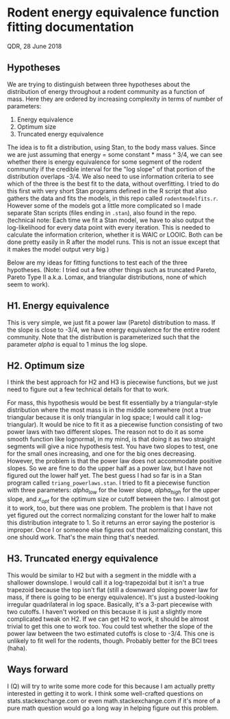 # Rodent energy equivalence function fitting documentation

QDR, 28 June 2018

## Hypotheses

We are trying to distinguish between three hypotheses about the distribution of energy throughout a rodent community as a function of mass. Here they are ordered by increasing complexity in terms of number of parameters:

1. Energy equivalence
2. Optimum size
3. Truncated energy equivalence

The idea is to fit a distribution, using Stan, to the body mass values. Since we are just assuming that energy = some constant * mass ^ 3/4, we can see whether there is energy equivalence for some segment of the rodent community if the credible interval for the "log slope" of that portion of the distribution overlaps -3/4. We also need to use information criteria to see which of the three is the best fit to the data, without overfitting. I tried to do this first with very short Stan programs defined in the R script that also gathers the data and fits the models, in this repo called `rodentmodelfits.r`. However some of the models got a little more complicated so I made separate Stan scripts (files ending in `.stan`), also found in the repo. (technical note: Each time we fit a Stan model, we have to also output the log-likelihood for every data point with every iteration. This is needed to calculate the information criterion, whether it is WAIC or LOOIC. Both can be done pretty easily in R after the model runs. This is not an issue except that it makes the model output very big.)

Below are my ideas for fitting functions to test each of the three hypotheses. (Note: I tried out a few other things such as truncated Pareto, Pareto Type II a.k.a. Lomax, and triangular distributions, none of which seem to work). 

## H1. Energy equivalence

This is very simple, we just fit a power law (Pareto) distribution to mass. If the slope is close to -3/4, we have energy equivalence for the entire rodent community. Note that the distribution is parameterized such that the parameter *alpha* is equal to 1 minus the log slope.

## H2. Optimum size

I think the best approach for H2 and H3 is piecewise functions, but we just need to figure out a few technical details for that to work.

For mass, this hypothesis would be best fit essentially by a triangular-style distribution where the most mass is in the middle somewhere (not a true triangular because it is only triangular in log space; I would call it log-triangular). It would be nice to fit it as a piecewise function consisting of two power laws with two different slopes. The reason not to do it as some smooth function like lognormal, in my mind, is that doing it as two straight segments will give a nice hypothesis test. You have two slopes to test, one for the small ones increasing, and one for the big ones decreasing. However, the problem is that the power law does not accommodate positive slopes. So we are fine to do the upper half as a power law, but I have not figured out the lower half yet. The best guess I had so far is in a Stan program called `triang_powerlaws.stan`. I tried to fit a piecewise function with three parameters: *alpha<sub>low</sub>* for the lower slope, *alpha<sub>high</sub>* for the upper slope, and *x<sub>opt</sub>* for the optimum size or cutoff between the two. I almost got it to work, too, but there was one problem. The problem is that I have not yet figured out the correct normalizing constant for the lower half to make this distribution integrate to 1. So it returns an error saying the posterior is improper. Once I or someone else figures out that normalizing constant, this one should work. That's the main thing that's needed.

## H3. Truncated energy equivalence 

This would be similar to H2 but with a segment in the middle with a shallower downslope. I would call it a log-trapezoidal but it isn't a true trapezoid because the top isn't flat (still a downward sloping power law for mass, if there is going to be energy equivalence). It's just a busted-looking irregular quadrilateral in log space. Basically, it's a 3-part piecewise with two cutoffs. I haven't worked on this because it is just a slightly more complicated tweak on H2. If we can get H2 to work, it should be almost trivial to get this one to work too. You could test whether the slope of the power law between the two estimated cutoffs is close to -3/4. This one is unlikely to fit well for the rodents, though. Probably better for the BCI trees (haha).

## Ways forward

I (Q) will try to write some more code for this because I am actually pretty interested in getting it to work. I think some well-crafted questions on stats.stackexchange.com or even math.stackexchange.com if it's more of a pure math question would go a long way in helping figure out this problem. 